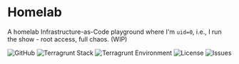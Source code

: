 # Homelab
A homelab Infrastructure-as-Code playground where I'm `uid=0`, i.e., I run the show - root access, full chaos. (WIP)

![GitHub](https://img.shields.io/github/v/release/stackgarage/homelab) ![Terragrunt Stack](https://github.com/stackgarage/demo-repository/actions/workflows/terragrunt-stack-env.yml/badge.svg) ![Terragrunt Environment](https://github.com/stackgarage/demo-repository/actions/workflows/terragrunt-deploy-env.yml/badge.svg) ![License](https://img.shields.io/github/license/stackgarage/homelab) ![Issues](https://img.shields.io/github/issues/stackgarage/homelab)
